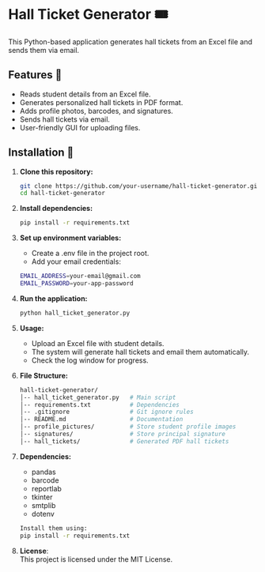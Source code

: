 # Hall Ticket Generator 🎟️

This Python-based application generates hall tickets from an Excel file and sends them via email.

## Features 🚀
- Reads student details from an Excel file.
- Generates personalized hall tickets in PDF format.
- Adds profile photos, barcodes, and signatures.
- Sends hall tickets via email.
- User-friendly GUI for uploading files.

## Installation 🔧
1. **Clone this repository:**
   ```sh
   git clone https://github.com/your-username/hall-ticket-generator.git
   cd hall-ticket-generator
2. **Install dependencies:**  
   ```sh
   pip install -r requirements.txt
4. **Set up environment variables:**  
   - Create a .env file in the project root.
   - Add your email credentials:
    ```sh  
   EMAIL_ADDRESS=your-email@gmail.com  
   EMAIL_PASSWORD=your-app-password

5. **Run the application:**  
    ```sh
   python hall_ticket_generator.py

6. **Usage:**  
   - Upload an Excel file with student details.  
   - The system will generate hall tickets and email them automatically.  
   - Check the log window for progress.

7. **File Structure:**
    ```sh  
   hall-ticket-generator/  
   │-- hall_ticket_generator.py   # Main script  
   │-- requirements.txt           # Dependencies  
   │-- .gitignore                 # Git ignore rules  
   │-- README.md                  # Documentation  
   │-- profile_pictures/          # Store student profile images  
   │-- signatures/                # Store principal signature  
   │-- hall_tickets/              # Generated PDF hall tickets  

8. **Dependencies:**  
   - pandas  
   - barcode  
   - reportlab  
   - tkinter  
   - smtplib  
   - dotenv  
   ```sh
   Install them using:  
   pip install -r requirements.txt  

9. **License**:  
   This project is licensed under the MIT License.
